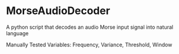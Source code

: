 # MorseAudioDecoder
A python script that decodes an audio Morse input signal into natural language 

Manually Tested Variables: Frequency, Variance, Threshold, Window
